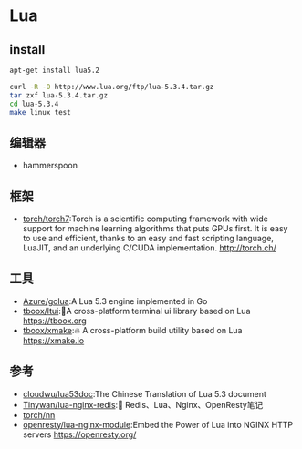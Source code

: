 # Lua

## install

```sh
apt-get install lua5.2

curl -R -O http://www.lua.org/ftp/lua-5.3.4.tar.gz
tar zxf lua-5.3.4.tar.gz
cd lua-5.3.4
make linux test
```

## 编辑器

* hammerspoon

## 框架

* [torch/torch7](https://github.com/torch/torch7):Torch is a scientific computing framework with wide support for machine learning algorithms that puts GPUs first. It is easy to use and efficient, thanks to an easy and fast scripting language, LuaJIT, and an underlying C/CUDA implementation. http://torch.ch/

## 工具

* [Azure/golua](https://github.com/Azure/golua):A Lua 5.3 engine implemented in Go
* [tboox/ltui](https://github.com/tboox/ltui):🍯A cross-platform terminal ui library based on Lua https://tboox.org
* [tboox/xmake](https://github.com/tboox/xmake):🔥 A cross-platform build utility based on Lua https://xmake.io

## 参考

* [cloudwu/lua53doc](https://github.com/cloudwu/lua53doc):The Chinese Translation of Lua 5.3 document
* [Tinywan/lua-nginx-redis](https://github.com/Tinywan/lua-nginx-redis):🌺 Redis、Lua、Nginx、OpenResty笔记
* [torch/nn](https://github.com/torch/nn)
* [openresty/lua-nginx-module](https://github.com/openresty/lua-nginx-module):Embed the Power of Lua into NGINX HTTP servers https://openresty.org/
